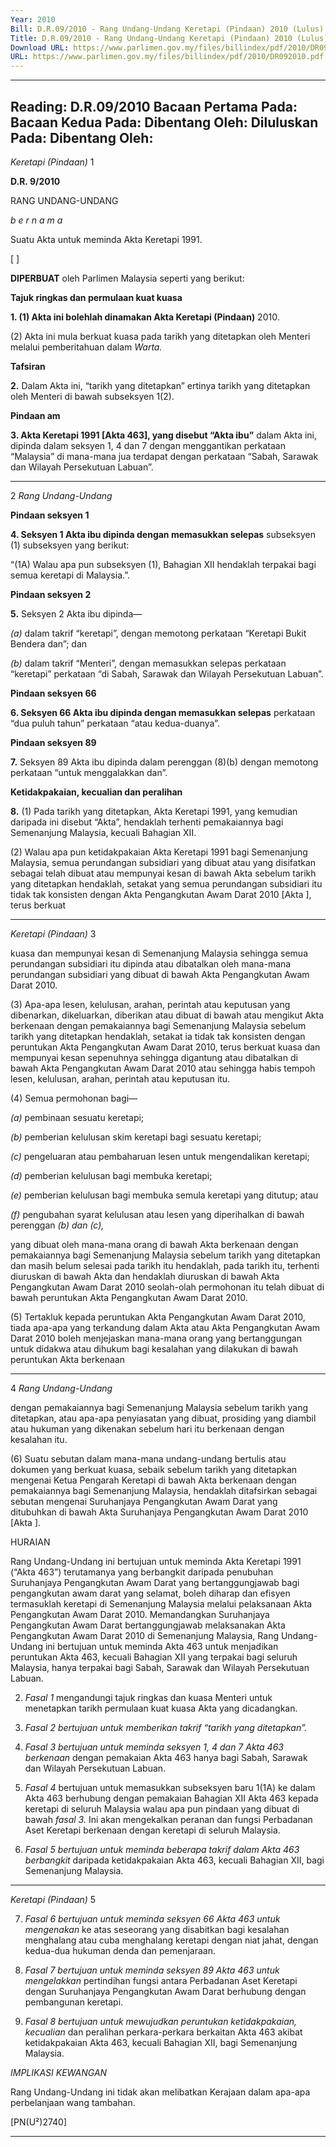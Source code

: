 ```yaml
---
Year: 2010
Bill: D.R.09/2010 - Rang Undang-Undang Keretapi (Pindaan) 2010 (Lulus)
Title: D.R.09/2010 - Rang Undang-Undang Keretapi (Pindaan) 2010 (Lulus)
Download URL: https://www.parlimen.gov.my/files/billindex/pdf/2010/DR092010.pdf
URL: https://www.parlimen.gov.my/files/billindex/pdf/2010/DR092010.pdf
---
```

---
Reading:
D.R.09/2010
Bacaan Pertama Pada:
Bacaan Kedua Pada:
Dibentang Oleh:
Diluluskan Pada:
Dibentang Oleh:
---

_Keretapi (Pindaan)_ 1

**D.R. 9/2010**

RANG UNDANG-UNDANG

_b e r n a m a_

Suatu Akta untuk meminda Akta Keretapi 1991.

[ ]

**DIPERBUAT** oleh Parlimen Malaysia seperti yang berikut:

**Tajuk ringkas dan permulaan kuat kuasa**

**1. (1) Akta ini bolehlah dinamakan Akta Keretapi (Pindaan)**
2010.

(2) Akta ini mula berkuat kuasa pada tarikh yang ditetapkan
oleh Menteri melalui pemberitahuan dalam _Warta._

**Tafsiran**

**2.** Dalam Akta ini, “tarikh yang ditetapkan” ertinya tarikh yang
ditetapkan oleh Menteri di bawah subseksyen 1(2).

**Pindaan am**

**3. Akta Keretapi 1991 [Akta 463], yang disebut “Akta ibu”**
dalam Akta ini, dipinda dalam seksyen 1, 4 dan 7 dengan
menggantikan perkataan “Malaysia” di mana-mana jua terdapat
dengan perkataan “Sabah, Sarawak dan Wilayah Persekutuan
Labuan”.


-----

2 _Rang Undang-Undang_

**Pindaan seksyen 1**

**4. Seksyen 1 Akta ibu dipinda dengan memasukkan selepas**
subseksyen (1) subseksyen yang berikut:

“(1A) Walau apa pun subseksyen (1), Bahagian XII hendaklah
terpakai bagi semua keretapi di Malaysia.”.

**Pindaan seksyen 2**

**5.** Seksyen 2 Akta ibu dipinda—

_(a)_ dalam takrif “keretapi”, dengan memotong perkataan
“Keretapi Bukit Bendera dan”; dan

_(b)_ dalam takrif “Menteri”, dengan memasukkan selepas
perkataan “keretapi” perkataan “di Sabah, Sarawak dan
Wilayah Persekutuan Labuan”.

**Pindaan seksyen 66**

**6. Seksyen 66 Akta ibu dipinda dengan memasukkan selepas**
perkataan “dua puluh tahun” perkataan “atau kedua-duanya”.

**Pindaan seksyen 89**

**7.** Seksyen 89 Akta ibu dipinda dalam perenggan (8)(b) dengan
memotong perkataan “untuk menggalakkan dan”.

**Ketidakpakaian, kecualian dan peralihan**

**8.** (1) Pada tarikh yang ditetapkan, Akta Keretapi 1991, yang
kemudian daripada ini disebut “Akta”, hendaklah terhenti
pemakaiannya bagi Semenanjung Malaysia, kecuali Bahagian XII.

(2) Walau apa pun ketidakpakaian Akta Keretapi 1991 bagi
Semenanjung Malaysia, semua perundangan subsidiari yang dibuat
atau yang disifatkan sebagai telah dibuat atau mempunyai kesan
di bawah Akta sebelum tarikh yang ditetapkan hendaklah, setakat
yang semua perundangan subsidiari itu tidak tak konsisten dengan
Akta Pengangkutan Awam Darat 2010 [Akta  ], terus berkuat


-----

_Keretapi (Pindaan)_ 3

kuasa dan mempunyai kesan di Semenanjung Malaysia sehingga
semua perundangan subsidiari itu dipinda atau dibatalkan oleh
mana-mana perundangan subsidiari yang dibuat di bawah Akta
Pengangkutan Awam Darat 2010.

(3) Apa-apa lesen, kelulusan, arahan, perintah atau keputusan
yang dibenarkan, dikeluarkan, diberikan atau dibuat di bawah atau
mengikut Akta berkenaan dengan pemakaiannya bagi Semenanjung
Malaysia sebelum tarikh yang ditetapkan hendaklah, setakat ia
tidak tak konsisten dengan peruntukan Akta Pengangkutan Awam
Darat 2010, terus berkuat kuasa dan mempunyai kesan sepenuhnya
sehingga digantung atau dibatalkan di bawah Akta Pengangkutan
Awam Darat 2010 atau sehingga habis tempoh lesen, kelulusan,
arahan, perintah atau keputusan itu.

(4) Semua permohonan bagi—

_(a)_ pembinaan sesuatu keretapi;

_(b)_ pemberian kelulusan skim keretapi bagi sesuatu
keretapi;

_(c)_ pengeluaran atau pembaharuan lesen untuk mengendalikan
keretapi;

_(d)_ pemberian kelulusan bagi membuka keretapi;

_(e)_ pemberian kelulusan bagi membuka semula keretapi yang
ditutup; atau

_(f)_ pengubahan syarat kelulusan atau lesen yang diperihalkan
di bawah perenggan _(b) dan_ _(c),_

yang dibuat oleh mana-mana orang di bawah Akta berkenaan
dengan pemakaiannya bagi Semenanjung Malaysia sebelum
tarikh yang ditetapkan dan masih belum selesai pada tarikh itu
hendaklah, pada tarikh itu, terhenti diuruskan di bawah Akta dan
hendaklah diuruskan di bawah Akta Pengangkutan Awam Darat
2010 seolah-olah permohonan itu telah dibuat di bawah peruntukan
Akta Pengangkutan Awam Darat 2010.

(5) Tertakluk kepada peruntukan Akta Pengangkutan Awam
Darat 2010, tiada apa-apa yang terkandung dalam Akta atau Akta
Pengangkutan Awam Darat 2010 boleh menjejaskan mana-mana
orang yang bertanggungan untuk didakwa atau dihukum bagi
kesalahan yang dilakukan di bawah peruntukan Akta berkenaan


-----

4 _Rang Undang-Undang_

dengan pemakaiannya bagi Semenanjung Malaysia sebelum tarikh
yang ditetapkan, atau apa-apa penyiasatan yang dibuat, prosiding
yang diambil atau hukuman yang dikenakan sebelum hari itu
berkenaan dengan kesalahan itu.

(6) Suatu sebutan dalam mana-mana undang-undang bertulis
atau dokumen yang berkuat kuasa, sebaik sebelum tarikh yang
ditetapkan mengenai Ketua Pengarah Keretapi di bawah Akta
berkenaan dengan pemakaiannya bagi Semenanjung Malaysia,
hendaklah ditafsirkan sebagai sebutan mengenai Suruhanjaya
Pengangkutan Awam Darat yang ditubuhkan di bawah Akta
Suruhanjaya Pengangkutan Awam Darat 2010 [Akta ].

HURAIAN

Rang Undang-Undang ini bertujuan untuk meminda Akta Keretapi 1991
(“Akta 463”) terutamanya yang berbangkit daripada penubuhan Suruhanjaya
Pengangkutan Awam Darat yang bertanggungjawab bagi pengangkutan
awam darat yang selamat, boleh diharap dan efisyen termasuklah keretapi
di Semenanjung Malaysia melalui pelaksanaan Akta Pengangkutan Awam
Darat 2010. Memandangkan Suruhanjaya Pengangkutan Awam Darat
bertanggungjawab melaksanakan Akta Pengangkutan Awam Darat 2010
di Semenanjung Malaysia, Rang Undang-Undang ini bertujuan untuk meminda
Akta 463 untuk menjadikan peruntukan Akta 463, kecuali Bahagian XII yang
terpakai bagi seluruh Malaysia, hanya terpakai bagi Sabah, Sarawak dan
Wilayah Persekutuan Labuan.

2. _Fasal 1_ mengandungi tajuk ringkas dan kuasa Menteri untuk menetapkan
tarikh permulaan kuat kuasa Akta yang dicadangkan.

3. _Fasal 2 bertujuan untuk memberikan takrif “tarikh yang ditetapkan”._

4. _Fasal 3 bertujuan untuk meminda seksyen 1, 4 dan 7 Akta 463 berkenaan_
dengan pemakaian Akta 463 hanya bagi Sabah, Sarawak dan Wilayah Persekutuan
Labuan.

5. _Fasal 4_ bertujuan untuk memasukkan subseksyen baru 1(1A) ke dalam
Akta 463 berhubung dengan pemakaian Bahagian XII Akta 463 kepada keretapi
di seluruh Malaysia walau apa pun pindaan yang dibuat di bawah _fasal 3._ Ini
akan mengekalkan peranan dan fungsi Perbadanan Aset Keretapi berkenaan
dengan keretapi di seluruh Malaysia.

6. _Fasal 5 bertujuan untuk meminda beberapa takrif dalam Akta 463 berbangkit_
daripada ketidakpakaian Akta 463, kecuali Bahagian XII, bagi Semenanjung
Malaysia.


-----

_Keretapi (Pindaan)_ 5

7. _Fasal 6 bertujuan untuk meminda seksyen 66 Akta 463 untuk mengenakan_
ke atas seseorang yang disabitkan bagi kesalahan menghalang atau cuba
menghalang keretapi dengan niat jahat, dengan kedua-dua hukuman denda
dan pemenjaraan.

8. _Fasal 7 bertujuan untuk meminda seksyen 89 Akta 463 untuk mengelakkan_
pertindihan fungsi antara Perbadanan Aset Keretapi dengan Suruhanjaya
Pengangkutan Awam Darat berhubung dengan pembangunan keretapi.

9. _Fasal 8 bertujuan untuk mewujudkan peruntukan ketidakpakaian, kecualian_
dan peralihan perkara-perkara berkaitan Akta 463 akibat ketidakpakaian Akta
463, kecuali Bahagian XII, bagi Semenanjung Malaysia.

_IMPLIKASI KEWANGAN_

Rang Undang-Undang ini tidak akan melibatkan Kerajaan dalam apa-apa
perbelanjaan wang tambahan.

[PN(U²)2740]


-----

